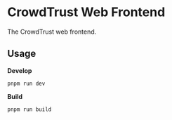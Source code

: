 # CrowdTrust Web Frontend

The CrowdTrust web frontend.

## Usage

**Develop**

```
pnpm run dev
```

**Build**

```
pnpm run build
```
